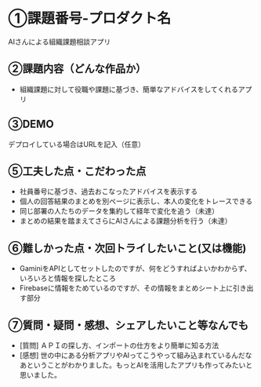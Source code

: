 # ①課題番号-プロダクト名

AIさんによる組織課題相談アプリ

## ②課題内容（どんな作品か）

- 組織課題に対して役職や課題に基づき、簡単なアドバイスをしてくれるアプリ

## ③DEMO

デプロイしている場合はURLを記入（任意）

## ⑤工夫した点・こだわった点

- 社員番号に基づき、過去おこなったアドバイスを表示する
- 個人の回答結果のまとめを別ページに表示し、本人の変化をトレースできる
- 同じ部署の人たちのデータを集約して経年で変化を追う（未達）
- まとめの結果を踏まえてさらにAIさんによる課題分析を行う（未達）

## ⑥難しかった点・次回トライしたいこと(又は機能)

- GaminiをAPIとしてセットしたのですが、何をどうすればよいかわからず、いろいろと情報を探したところ
- Firebaseに情報をためているのですが、その情報をまとめシート上に引き出す部分

## ⑦質問・疑問・感想、シェアしたいこと等なんでも

- [質問]
  ＡＰＩの探し方、インポートの仕方をより簡単に知る方法
- [感想]
世の中にある分析アプリやAIってこうやって組み込まれているんだなあということがわかりました。もっとAIを活用したアプリも作ってみたいと思いました。
